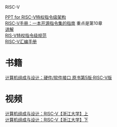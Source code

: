 RISC-V

[PPT for RISC-V特权指令级架构](https://riscv.org/wp-content/uploads/2018/05/riscv-privileged-BCN.v7-2.pdf)  
[RISC-V手册：一本开源指令集的指南](http://riscvbook.com/chinese/RISC-V-Reader-Chinese-v2p1.pdf)  重点是第10章  
[讲解](https://blog.ideawand.com/2022/11/18/rcore_tutorial/os-camp-2022-winter-riscv/)  
[RIS-V特权指令级规范](https://riscv.org/technical/specifications/)  
[RISC-V汇编手册](https://github.com/riscv-non-isa/riscv-asm-manual/blob/master/riscv-asm.md)  

# 书籍
[计算机组成与设计：硬件/软件接口 原书第5版·RISC-V版](https://book.douban.com/subject/35088440/)

# 视频
[计算机组成与设计：RISC-V【浙江大学】上](https://www.bilibili.com/video/BV1tz411z7GN/?vd_source=d501c9de11575abee55dd45ac5acede6)  
[计算机组成与设计：RISC-V【浙江大学】下](https://www.bilibili.com/video/BV1YY4y1i7SN/?spm_id_from=333.999.0.0)  
